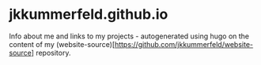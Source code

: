 # jkkummerfeld.github.io
Info about me and links to my projects - autogenerated using hugo on the content of my (website-source)[https://github.com/jkkummerfeld/website-source] repository.
